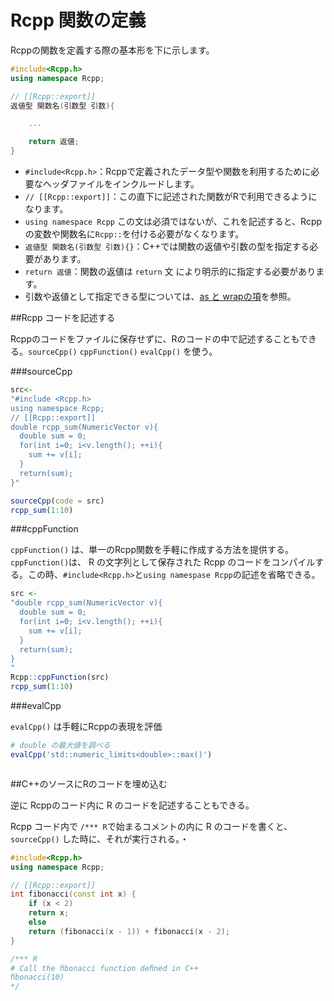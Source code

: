 # Rcpp 関数の定義

Rcppの関数を定義する際の基本形を下に示します。

```cpp
#include<Rcpp.h>
using namespace Rcpp;

// [[Rcpp::export]]
返値型 関数名(引数型 引数){

    ...

    return 返値;
}
```

* `#include<Rcpp.h>`：Rcppで定義されたデータ型や関数を利用するために必要なヘッダファイルをインクルードします。
* `// [[Rcpp::export]]`：この直下に記述された関数がRで利用できるようになります。
* `using namespace Rcpp` この文は必須ではないが、これを記述すると、Rcppの変数や関数名に`Rcpp::`を付ける必要がなくなります。
* `返値型 関数名(引数型 引数){}`：C++では関数の返値や引数の型を指定する必要があります。
* `return 返値`：関数の返値は `return` 文 により明示的に指定する必要があります。
* 引数や返値として指定できる型については、[as と wrapの項](as_wrap.md)を参照。


##Rcpp コードを記述する

Rcppのコードをファイルに保存せずに、Rのコードの中で記述することもできる。`sourceCpp()` `cppFunction()` `evalCpp()` を使う。

###sourceCpp

```R
src<-
"#include <Rcpp.h>
using namespace Rcpp;
// [[Rcpp::export]]
double rcpp_sum(NumericVector v){
  double sum = 0;
  for(int i=0; i<v.length(); ++i){
    sum += v[i];
  }
  return(sum);
}"

sourceCpp(code = src)
rcpp_sum(1:10)
```

###cppFunction

`cppFunction()` は、単一のRcpp関数を手軽に作成する方法を提供する。`cppFunction()`は、 R の文字列として保存された Rcpp のコードをコンパイルする。この時、`#include<Rcpp.h>`と`using namespase Rcpp`の記述を省略できる。

```r
src <-
"double rcpp_sum(NumericVector v){
  double sum = 0;
  for(int i=0; i<v.length(); ++i){
    sum += v[i];
  }
  return(sum);
}
"
Rcpp::cppFunction(src)
rcpp_sum(1:10)
```

###evalCpp

`evalCpp()` は手軽にRcppの表現を評価

```r
# double の最大値を調べる
evalCpp('std::numeric_limits<double>::max()')



```

##C++のソースにRのコードを埋め込む

逆に Rcppのコード内に R のコードを記述することもできる。

Rcpp コード内で `/*** R`で始まるコメントの内に R のコードを書くと、`sourceCpp()` した時に、それが実行される。・


```cpp
#include<Rcpp.h>
using namespace Rcpp;

// [[Rcpp::export]]
int fibonacci(const int x) {
    if (x < 2)
    return x;
    else
    return (fibonacci(x - 1)) + fibonacci(x - 2);
}

/*** R
# Call the ﬁbonacci function deﬁned in C++
ﬁbonacci(10)
*/
```



